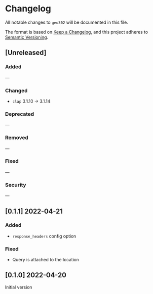 # Changelog

All notable changes to `geo302` will be documented in this file.

The format is based on [Keep a Changelog](https://keepachangelog.com/en/1.0.0/),
and this project adheres to [Semantic Versioning](https://semver.org/spec/v2.0.0.html).

## [Unreleased]

### Added

—

### Changed

-  `clap` 3.1.10 -> 3.1.14

### Deprecated

—

### Removed

—

### Fixed

—

### Security

—

## [0.1.1] 2022-04-21

### Added

- `response_headers` config option

### Fixed

- Query is attached to the location

## [0.1.0] 2022-04-20

Initial version
